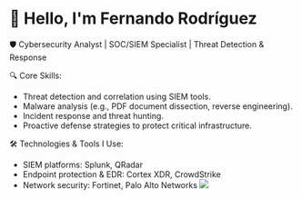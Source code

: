 # 👋 Hello, I'm Fernando Rodríguez 
🛡️ Cybersecurity Analyst | SOC/SIEM Specialist | Threat Detection & Response

🔍 Core Skills:
  - Threat detection and correlation using SIEM tools.
  - Malware analysis (e.g., PDF document dissection, reverse engineering).
  - Incident response and threat hunting.
  - Proactive defense strategies to protect critical infrastructure.
    
🛠️ Technologies & Tools I Use:
  - SIEM platforms: Splunk, QRadar
  - Endpoint protection & EDR: Cortex XDR, CrowdStrike
  - Network security: Fortinet, Palo Alto Networks
<a href="www.linkedin.com/in/fernando-rodríguez-lópez-87baa9162"><img src="https://img.shields.io/badge/-LinkedIn-0072b1?&style=for-the-badge&logo=linkedin&logoColor=white" /></a>


